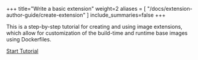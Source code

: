 +++
title="Write a basic extension"
weight=2
aliases = [
  "/docs/extension-author-guide/create-extension"
  ]
include_summaries=false
+++

This is a step-by-step tutorial for creating and using image extensions, which allow for customization of the build-time and runtime base images using Dockerfiles.

<!--more-->

<a href="/docs/for-buildpack-authors/tutorials/basic-extension/01_setup-local-environment" class="button bg-pink">Start Tutorial</a>
